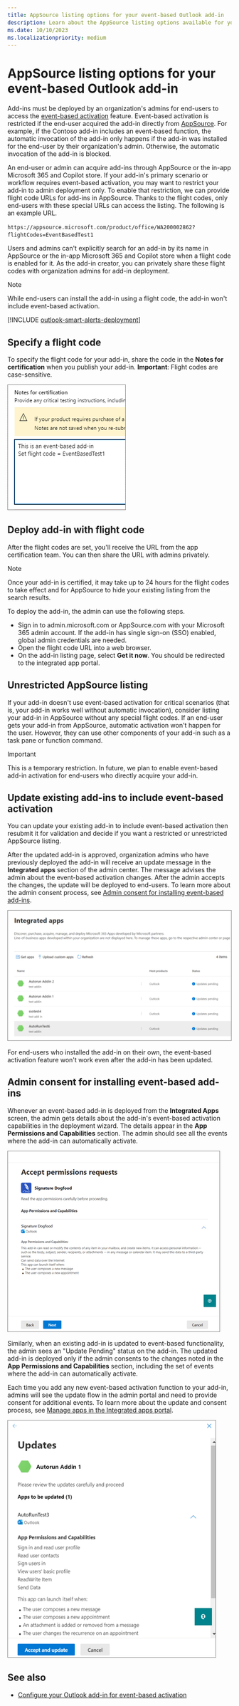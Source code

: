 ```yaml
---
title: AppSource listing options for your event-based Outlook add-in
description: Learn about the AppSource listing options available for your Outlook add-in that implements event-based activation.
ms.date: 10/10/2023
ms.localizationpriority: medium
---
```


# AppSource listing options for your event-based Outlook add-in

Add-ins must be deployed by an organization's admins for end-users to access the [event-based activation](autolaunch.md) feature. Event-based activation is restricted if the end-user acquired the add-in directly from [AppSource](https://appsource.microsoft.com). For example, if the Contoso add-in includes an event-based function, the automatic invocation of the add-in only happens if the add-in was installed for the end-user by their organization's admin. Otherwise, the automatic invocation of the add-in is blocked.

An end-user or admin can acquire add-ins through AppSource or the in-app Microsoft 365 and Copilot store. If your add-in's primary scenario or workflow requires event-based activation, you may want to restrict your add-in to admin deployment only. To enable that restriction, we can provide flight code URLs for add-ins in AppSource. Thanks to the flight codes, only end-users with these special URLs can access the listing. The following is an example URL.

`https://appsource.microsoft.com/product/office/WA200002862?flightCodes=EventBasedTest1`

Users and admins can't explicitly search for an add-in by its name in AppSource or the in-app Microsoft 365 and Copilot store when a flight code is enabled for it. As the add-in creator, you can privately share these flight codes with organization admins for add-in deployment.

> [!NOTE]
> While end-users can install the add-in using a flight code, the add-in won't include event-based activation.

[!INCLUDE [outlook-smart-alerts-deployment](../includes/outlook-smart-alerts-deployment.md)]

## Specify a flight code

To specify the flight code for your add-in, share the code in the **Notes for certification** when you publish your add-in. **Important**: Flight codes are case-sensitive.

![A sample request for flight code in Notes for certification screen during publishing process.](../images/outlook-publish-notes-for-certification.png)

## Deploy add-in with flight code

After the flight codes are set, you'll receive the URL from the app certification team. You can then share the URL with admins privately.

> [!NOTE]
> Once your add-in is certified, it may take up to 24 hours for the flight codes to take effect and for AppSource to hide your existing listing from the search results.

To deploy the add-in, the admin can use the following steps.

- Sign in to admin.microsoft.com or AppSource.com with your Microsoft 365 admin account. If the add-in has single sign-on (SSO) enabled, global admin credentials are needed.
- Open the flight code URL into a web browser.
- On the add-in listing page, select **Get it now**. You should be redirected to the integrated app portal.

## Unrestricted AppSource listing

If your add-in doesn't use event-based activation for critical scenarios (that is, your add-in works well without automatic invocation), consider listing your add-in in AppSource without any special flight codes. If an end-user gets your add-in from AppSource, automatic activation won't happen for the user. However, they can use other components of your add-in such as a task pane or function command.

> [!IMPORTANT]
> This is a temporary restriction. In future, we plan to enable event-based add-in activation for end-users who directly acquire your add-in.

## Update existing add-ins to include event-based activation

You can update your existing add-in to include event-based activation then resubmit it for validation and decide if you want a restricted or unrestricted AppSource listing.

After the updated add-in is approved, organization admins who have previously deployed the add-in will receive an update message in the **Integrated apps** section of the admin center. The message advises the admin about the event-based activation changes. After the admin accepts the changes, the update will be deployed to end-users. To learn more about the admin consent process, see [Admin consent for installing event-based add-ins](#admin-consent-for-installing-event-based-add-ins).

![App update notifications on the "Integrated apps" screen.](../images/outlook-deploy-update-notification.png)

For end-users who installed the add-in on their own, the event-based activation feature won't work even after the add-in has been updated.

## Admin consent for installing event-based add-ins

Whenever an event-based add-in is deployed from the **Integrated Apps** screen, the admin gets details about the add-in's event-based activation capabilities in the deployment wizard. The details appear in the **App Permissions and Capabilities** section. The admin should see all the events where the add-in can automatically activate.

![The "Accept permissions requests" screen when deploying a new app.](../images/outlook-deploy-accept-permissions-requests.png)

Similarly, when an existing add-in is updated to event-based functionality, the admin sees an "Update Pending" status on the add-in. The updated add-in is deployed only if the admin consents to the changes noted in the **App Permissions and Capabilities** section, including the set of events where the add-in can automatically activate.

Each time you add any new event-based activation function to your add-in, admins will see the update flow in the admin portal and need to provide consent for additional events. To learn more about the update and consent process, see [Manage apps in the Integrated apps portal](/microsoft-365/admin/manage/test-and-deploy-microsoft-365-apps#manage-apps-in-the-integrated-apps-portal).

![The "Updates" flow when deploying an updated app.](../images/outlook-deploy-update-flow.png)

## See also

- [Configure your Outlook add-in for event-based activation](autolaunch.md)
